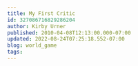 ```yaml
---
title: My First Critic
id: 327086716829286204
author: Kirby Urner
published: 2010-04-08T12:13:00.000-07:00
updated: 2022-08-24T07:25:18.552-07:00
blog: world_game
tags: 
---
```


